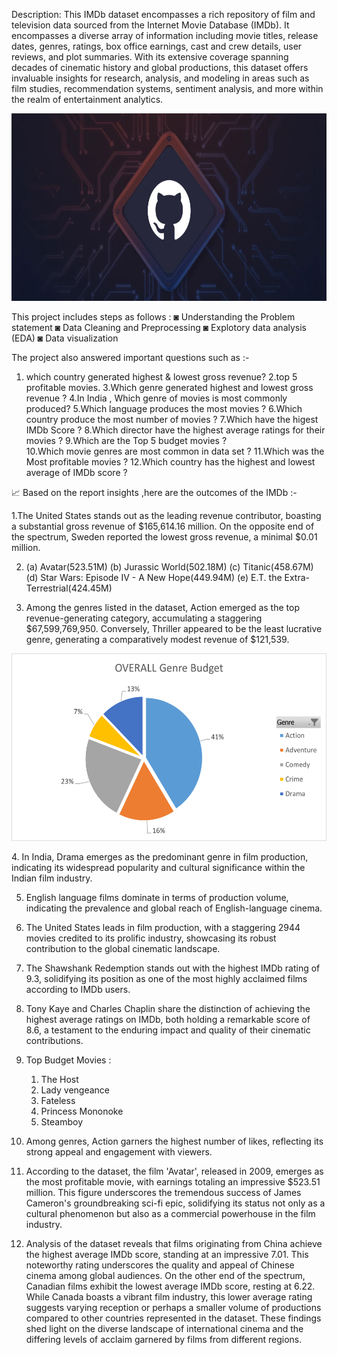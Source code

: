 Description:
             This IMDb dataset encompasses a rich repository of film and television data sourced from the Internet Movie Database (IMDb). It encompasses a diverse array of information including movie titles, release dates, genres, ratings, box office earnings, cast and crew details, user reviews, and plot summaries. With its extensive coverage spanning decades of cinematic history and global productions, this dataset offers invaluable insights for research, analysis, and modeling in areas such as film studies, recommendation systems, sentiment analysis, and more within the realm of entertainment analytics.
  <p align="center">
  <img width="800" height="300" src="New folder/yceo3xk3of14d3hbdkdp.webp">
  </p>


   This project includes steps as follows :
                                             ◙ Understanding the Problem statement
                                             ◙ Data Cleaning and Preprocessing
                                             ◙ Explotory data analysis (EDA)
                                             ◙ Data visualization


The project also answered important questions such as :-

1. which country generated highest & lowest gross revenue?
2.top 5 profitable movies.
3.Which genre generated highest and lowest gross revenue ?
4.In India , Which genre of movies is most commonly produced?
5.Which language produces the most movies ?	
6.Which country produce the most number of movies ?
7.Which have the higest IMDb Score ?
8.Which director have the highest average ratings for their movies ?
9.Which are the Top 5 budget movies ?	
10.Which movie genres are most common in data set ?
11.Which was the Most profitable movies	?
12.Which country has the highest and lowest average of IMDb score ?



📈 Based on the report insights ,here are the outcomes of the IMDb :-

1.The United States stands out as the leading revenue contributor, boasting a substantial gross revenue of $165,614.16 million. On the opposite end of the spectrum, Sweden reported the lowest gross revenue, a minimal $0.01 million.

2. (a) Avatar(523.51M)
   (b) Jurassic World(502.18M)
   (c) Titanic(458.67M)
   (d) Star Wars: Episode IV - A New Hope(449.94M)
   (e) E.T. the Extra-Terrestrial(424.45M)

3. Among the genres listed in the dataset, Action emerged as the top revenue-generating category, accumulating a staggering $67,599,769,950. Conversely, Thriller appeared to be the least lucrative genre, generating a comparatively modest revenue of $121,539.
 <p align="center">
  <img width="800" height="300" src="New folder/genre budget.png">
  </p>
4. In India, Drama emerges as the predominant genre in film production, indicating its widespread popularity and cultural significance within the Indian film industry.

5. English language films dominate in terms of production volume, indicating the prevalence and global reach of English-language cinema.

6. The United States leads in film production, with a staggering 2944 movies credited to its prolific industry, showcasing its robust contribution to the global cinematic landscape.

7. The Shawshank Redemption stands out with the highest IMDb rating of 9.3, solidifying its position as one of the most highly acclaimed films according to IMDb users.

8. Tony Kaye and Charles Chaplin share the distinction of achieving the highest average ratings on IMDb, both holding a remarkable score of 8.6, a testament to the enduring impact and quality of their cinematic contributions.

9. Top Budget Movies :																
	1. The Host																
	2. Lady vengeance																
	3. Fateless																
	4. Princess Mononoke																
	5. Steamboy	

10. Among genres, Action garners the highest number of likes, reflecting its strong appeal and engagement with viewers.

11. According to the dataset, the film 'Avatar', released in 2009, emerges as the most profitable movie, with earnings totaling an impressive $523.51 million. This figure underscores the tremendous success of James Cameron's groundbreaking sci-fi epic, solidifying its status not only as a cultural phenomenon but also as a commercial powerhouse in the film industry.

12. Analysis of the dataset reveals that films originating from China achieve the highest average IMDb score, standing at an impressive 7.01. This noteworthy rating underscores the quality and appeal of Chinese cinema among global audiences. On the other end of the spectrum, Canadian films exhibit the lowest average IMDb score, resting at 6.22. While Canada boasts a vibrant film industry, this lower average rating suggests varying reception or perhaps a smaller volume of productions compared to other countries represented in the dataset. These findings shed light on the diverse landscape of international cinema and the differing levels of acclaim garnered by films from different regions.
